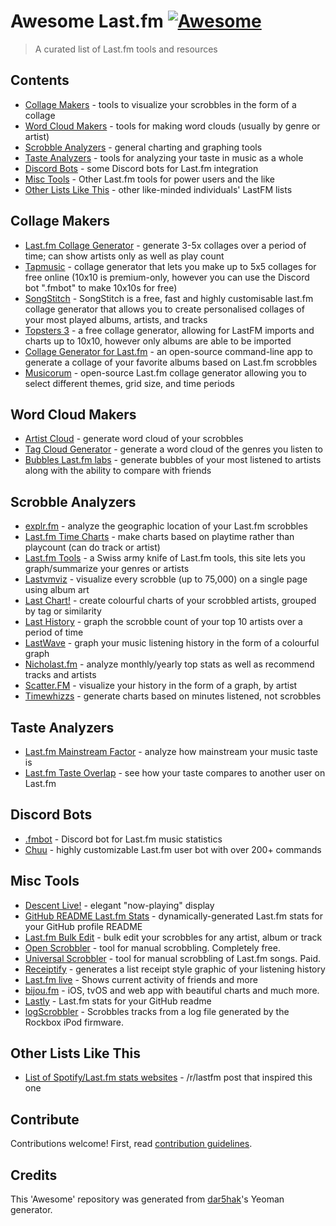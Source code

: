# Awesome Last.fm [![Awesome](https://awesome.re/badge.svg)](https://awesome.re)

> A curated list of Last.fm tools and resources

## Contents

- [Collage Makers](#collage-makers) - tools to visualize your scrobbles in the form of a collage
- [Word Cloud Makers](#word-cloud-makers) - tools for making word clouds (usually by genre or artist)
- [Scrobble Analyzers](#scrobble-analyzers) - general charting and graphing tools
- [Taste Analyzers](#taste-analyzers) - tools for analyzing your taste in music as a whole
- [Discord Bots](#discord-bots) - some Discord bots for Last.fm integration
- [Misc Tools](#misc-tools) - Other Last.fm tools for power users and the like
- [Other Lists Like This](#other-lists-like-this) - other like-minded individuals' LastFM lists

## Collage Makers

- [Last.fm Collage Generator](https://www.nsfcd.com/lastfm/) - generate 3-5x
  collages over a period of time; can show artists only as well as play count
- [Tapmusic](https://www.tapmusic.net/) - collage generator that lets you make
  up to 5x5 collages for free online (10x10 is premium-only, however you can use
  the Discord bot ".fmbot" to make 10x10s for free)
- [SongStitch](https://songstitch.art/) - SongStitch is a free, fast and highly customisable last.fm
  collage generator that allows you to create personalised collages of your most played albums, artists, and tracks
- [Topsters 3](https://topsters.org/) - a free collage generator, allowing for LastFM imports and charts up to 10x10, however only albums are able to be imported
- [Collage Generator for Last.fm](https://github.com/jerboa88/Collage-Generator-for-Last.fm) - an open-source command-line app to generate a collage of your favorite albums based on Last.fm scrobbles
- [Musicorum](https://www.musicorumapp.com/generate) - open-source Last.fm collage generator allowing you to select different themes, grid size, and time periods

## Word Cloud Makers

- [Artist Cloud](http://lastfm.dontdrinkandroot.net/) - generate word cloud of
  your scrobbles
- [Tag Cloud Generator](https://tagcloud.joshuarainbow.co.uk/) - generate a
  word cloud of the genres you listen to
- [Bubbles Last.fm labs](https://www.last.fm/labs/bubbles) - generate bubbles of your most listened to artists along with the ability to compare with friends

## Scrobble Analyzers

- [explr.fm](https://mold.github.io/explr/) - analyze the geographic location
  of your Last.fm scrobbles
- [Last.fm Time Charts](https://pmcdonough8133.github.io/last.timer/) - make
  charts based on playtime rather than playcount (can do track or artist)
- [Last.fm Tools](https://nroutasuo.github.io/lastfm-vis/) - a Swiss army knife
  of Last.fm tools, this site lets you graph/summarize your genres or artists
- [Lastvmviz](https://lastfmviz.netlify.app/) - visualize every scrobble
  (up to 75,000) on a single page using album art
- [Last Chart!](http://www.lastchart.com.s3-website-us-east-1.amazonaws.com/) -
  create colourful charts of your scrobbled artists, grouped by tag or similarity
- [Last History](https://anhuynh.github.io/last-history/) - graph the scrobble
  count of your top 10 artists over a period of time
- [LastWave](https://savas.ca/lastwave/) - graph your music listening history
  in the form of a colourful graph
- [Nicholast.fm](https://nicholast.fm/) - analyze monthly/yearly top stats as
  well as recommend tracks and artists
- [Scatter.FM](https://scatterfm.markhansen.co.nz/) - visualize your history in
  the form of a graph, by artist
- [Timewhizzs](https://timewhizzs.net/) - generate charts based on minutes
  listened, not scrobbles

## Taste Analyzers

- [Last.fm Mainstream Factor](https://mainstream.ghan.nl/) - analyze how
  mainstream your music taste is
- [Last.fm Taste Overlap](https://7x11x13.xyz/last-fm-overlap/) - see how your taste compares
  to another user on Last.fm

## Discord Bots

- [.fmbot](https://fmbot.xyz/) - Discord bot for Last.fm music statistics
- [Chuu](https://github.com/ishwi/Chuu) - highly customizable Last.fm user bot
  with over 200+ commands

## Misc Tools

- [Descent Live!](https://descent.live/now) - elegant "now-playing" display
- [GitHub README Last.fm Stats](https://github.com/rafaelwi/github-readme-lastfm-stats) -
  dynamically-generated Last.fm stats for your GitHub profile README
- [Last.fm Bulk Edit](https://github.com/RudeySH/lastfm-bulk-edit) - bulk edit
  your scrobbles for any artist, album or track
- [Open Scrobbler](https://openscrobbler.com/) - tool for manual scrobbling.
  Completely free.
- [Universal Scrobbler](https://www.universalscrobbler.com/) - tool for manual
  scrobbling of Last.fm songs. Paid.
- [Receiptify](https://receiptify.herokuapp.com/) - generates a list receipt style graphic of your listening history
- [Last.fm live](https://lastfm.live/) - Shows current activity of friends and more
- [bijou.fm](https://www.bijou.fm/) - iOS, tvOS and web app with beautiful charts and much more.
- [Lastly](https://github.com/ni5arga/Lastly) - Last.fm stats for your GitHub readme
- [logScrobbler](https://khejit.github.io/logScrobbler/#/) - Scrobbles tracks from a log file generated by the Rockbox iPod firmware.

## Other Lists Like This

- [List of Spotify/Last.fm stats websites](https://www.reddit.com/r/lastfm/comments/htzomy/list_of_spotifylastfm_stats_websites_and_not_just/) - /r/lastfm post that inspired this one

## Contribute

Contributions welcome! First, read [contribution guidelines](contributing.md).

## Credits

This 'Awesome' repository was generated from
[dar5hak](https://github.com/dar5hak/generator-awesome-list)'s Yeoman generator.
